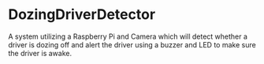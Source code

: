 # DozingDriverDetector

A system utilizing a Raspberry Pi and Camera which will detect whether a driver is dozing off and alert the driver using a buzzer and LED to make sure the driver is awake. 
